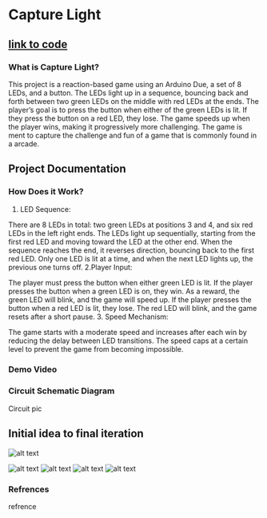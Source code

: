 # Capture Light 

## [link to code](https://github.com/AmanH41/CPSC-599/blob/main/A0.ino)

### What is Capture Light? 
This project is a reaction-based game using an Arduino Due, a set of 8 LEDs, and a button. The LEDs light up in a sequence, bouncing back and forth between two green LEDs on the middle with red LEDs at the ends. The player’s goal is to press the button when either of the green LEDs is lit. If they press the button on a red LED, they lose. The game speeds up when the player wins, making it progressively more challenging. The game is ment to capture the challenge and fun of a game that is commonly found in a arcade.
## Project Documentation 
### How Does it Work?
1. LED Sequence:

There are 8 LEDs in total: two green LEDs at positions 3 and 4, and six red LEDs in the left right ends.
The LEDs light up sequentially, starting from the first red LED and moving toward the LED at the other end.
When the sequence reaches the end, it reverses direction, bouncing back to the first red LED.
Only one LED is lit at a time, and when the next LED lights up, the previous one turns off.
2.Player Input:

The player must press the button when either green LED is lit.
If the player presses the button when a green LED is on, they win. As a reward, the green LED will blink, and the game will speed up.
If the player presses the button when a red LED is lit, they lose. The red LED will blink, and the game resets after a short pause.
3. Speed Mechanism:

The game starts with a moderate speed and increases after each win by reducing the delay between LED transitions.
The speed caps at a certain level to prevent the game from becoming impossible.
### Demo Video 
 

### Circuit Schematic Diagram
Circuit pic 

## Initial idea to final iteration

![alt text](https://github.com/AmanH41/CPSC-599/blob/main/Assets/IMG_0279.jpg)

![alt text](https://github.com/AmanH41/CPSC-599/blob/main/Assets/IMG_0279.jpg)
![alt text](https://github.com/AmanH41/CPSC-599/blob/main/Assets/IMG_0280.jpg)
![alt text](https://github.com/AmanH41/CPSC-599/blob/main/Assets/IMG_0281.jpg)
![alt text](https://github.com/AmanH41/CPSC-599/blob/main/Assets/IMG_0282.jpg)


### Refrences 
refrence 
